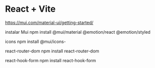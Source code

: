 # React + Vite

https://mui.com/material-ui/getting-started/

instalar Mui
npm install @mui/material @emotion/react @emotion/styled
 
icons
npm install @mui/icons-


react-router-dom
npm install react-router-dom

react-hook-form
npm install react-hook-form
